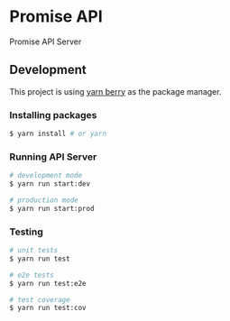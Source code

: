 # Promise API

Promise API Server

## Development

This project is using [yarn berry](https://github.com/yarnpkg/berry) as the package manager.

### Installing packages

```bash
$ yarn install # or yarn
```

### Running API Server

```bash
# development mode
$ yarn run start:dev

# production mode
$ yarn run start:prod
```

### Testing

```bash
# unit tests
$ yarn run test

# e2e tests
$ yarn run test:e2e

# test coverage
$ yarn run test:cov
```
